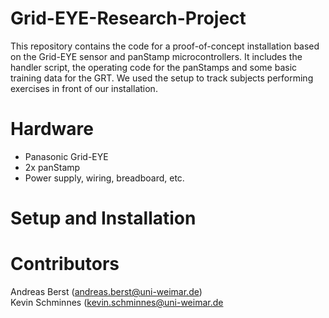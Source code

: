 # Grid-EYE-Research-Project
This repository contains the code for a proof-of-concept installation based on the Grid-EYE sensor and panStamp microcontrollers. It includes the handler script, the operating code for the panStamps and some basic training data for the GRT. We used the setup to track subjects performing exercises in front of our installation.

# Hardware

 - Panasonic Grid-EYE
 - 2x panStamp
 - Power supply, wiring, breadboard, etc.

# Setup and Installation


# Contributors
Andreas Berst (andreas.berst@uni-weimar.de)<br>
Kevin Schminnes (kevin.schminnes@uni-weimar.de
